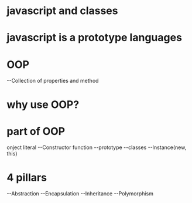 # javascript and classes
# javascript is a prototype languages
# OOP 
--Collection of properties and method
# why use OOP?

# part of OOP
 onject literal
 --Constructor function
 --prototype
 --classes
 --Instance(new, this)

 # 4 pillars 

--Abstraction
--Encapsulation
--Inheritance
--Polymorphism